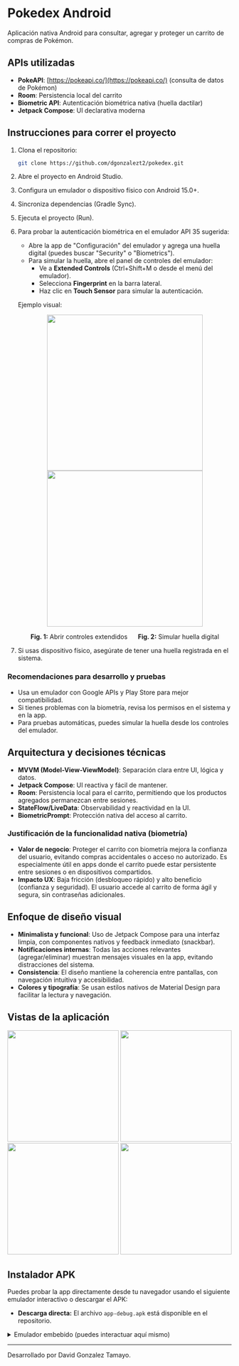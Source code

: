 # Pokedex Android

Aplicación nativa Android para consultar, agregar y proteger un carrito de compras de Pokémon.

## APIs utilizadas
- **PokeAPI**: [https://pokeapi.co/](https://pokeapi.co/) (consulta de datos de Pokémon)
- **Room**: Persistencia local del carrito
- **Biometric API**: Autenticación biométrica nativa (huella dactilar)
- **Jetpack Compose**: UI declarativa moderna

## Instrucciones para correr el proyecto
1. Clona el repositorio:
   ```bash
   git clone https://github.com/dgonzalezt2/pokedex.git
   ```
2. Abre el proyecto en Android Studio.
3. Configura un emulador o dispositivo físico con Android 15.0+.
4. Sincroniza dependencias (Gradle Sync).
5. Ejecuta el proyecto (Run).
6. Para probar la autenticación biométrica en el emulador API 35 sugerida:
   - Abre la app de "Configuración" del emulador y agrega una huella digital (puedes buscar "Security" o "Biometrics").
   - Para simular la huella, abre el panel de controles del emulador:
     - Ve a **Extended Controls** (Ctrl+Shift+M o desde el menú del emulador).
     - Selecciona **Fingerprint** en la barra lateral.
     - Haz clic en **Touch Sensor** para simular la autenticación.

   Ejemplo visual:
   <p align="center">
     <img src="https://github.com/user-attachments/assets/5622d03e-e5ed-4447-a28c-4b6bc6e70b7d" width="350" />
     <img src="https://github.com/user-attachments/assets/62346835-c2f5-4f3c-b324-aaa064f08b5e" width="350" />
   </p>
   <p align="center">
     <b>Fig. 1:</b> Abrir controles extendidos &nbsp;&nbsp;&nbsp;&nbsp; <b>Fig. 2:</b> Simular huella digital
   </p>

7. Si usas dispositivo físico, asegúrate de tener una huella registrada en el sistema.

### Recomendaciones para desarrollo y pruebas
- Usa un emulador con Google APIs y Play Store para mejor compatibilidad.
- Si tienes problemas con la biometría, revisa los permisos en el sistema y en la app.
- Para pruebas automáticas, puedes simular la huella desde los controles del emulador.

## Arquitectura y decisiones técnicas
- **MVVM (Model-View-ViewModel)**: Separación clara entre UI, lógica y datos.
- **Jetpack Compose**: UI reactiva y fácil de mantener.
- **Room**: Persistencia local para el carrito, permitiendo que los productos agregados permanezcan entre sesiones.
- **StateFlow/LiveData**: Observabilidad y reactividad en la UI.
- **BiometricPrompt**: Protección nativa del acceso al carrito.

### Justificación de la funcionalidad nativa (biometría)
- **Valor de negocio**: Proteger el carrito con biometría mejora la confianza del usuario, evitando compras accidentales o acceso no autorizado. Es especialmente útil en apps donde el carrito puede estar persistente entre sesiones o en dispositivos compartidos.
- **Impacto UX**: Baja fricción (desbloqueo rápido) y alto beneficio (confianza y seguridad). El usuario accede al carrito de forma ágil y segura, sin contraseñas adicionales.

## Enfoque de diseño visual
- **Minimalista y funcional**: Uso de Jetpack Compose para una interfaz limpia, con componentes nativos y feedback inmediato (snackbar).
- **Notificaciones internas**: Todas las acciones relevantes (agregar/eliminar) muestran mensajes visuales en la app, evitando distracciones del sistema.
- **Consistencia**: El diseño mantiene la coherencia entre pantallas, con navegación intuitiva y accesibilidad.
- **Colores y tipografía**: Se usan estilos nativos de Material Design para facilitar la lectura y navegación.

## Vistas de la aplicación

<p align="center">
  <img src="https://github.com/user-attachments/assets/ab536a87-c440-46be-8e2f-8bad4a1a9be1" width="250" />
  <img src="https://github.com/user-attachments/assets/0633f8c2-56ce-4ff7-8aea-dd6ce4beca10" width="250" />
  <img src="https://github.com/user-attachments/assets/04a5efe8-3d51-4467-8a7d-6fd9e0e311a5" width="250" />
  <img src="https://github.com/user-attachments/assets/73d312a8-2d1d-4521-96d0-ea3374068dcc" width="250" />
</p>

## Instalador APK

Puedes probar la app directamente desde tu navegador usando el siguiente emulador interactivo o descargar el APK:

- **Descarga directa:** El archivo `app-debug.apk` está disponible en el repositorio.

<details>
  <summary>Emulador embebido (puedes interactuar aquí mismo)</summary>
  <br>

<p align="center">
  <a href="https://appetize.io/embed/b_gslixb5aw3nxqposgrr7ejx2ia" target="_blank" style="text-decoration: none; color: inherit;">
    <img 
      src="https://media.licdn.com/dms/image/v2/D4D0BAQHXFefhXDoBLQ/company-logo_200_200/B4DZY3w8kOH4AI-/0/1744692300507/appetize_io_logo?e=1761782400&v=beta&t=NvsUoTs9bq1nnRWlfq_ORaKrjBQ61ZXoMLE3MhBG2Bo" 
      width="40" 
      alt="Logo Appetize.io"
      style="vertical-align: middle; margin-right: 8px;"
    />
    <strong>Probar app en Appetize.io</strong>
  </a>
</p>

</details>





---

Desarrollado por David Gonzalez Tamayo.
